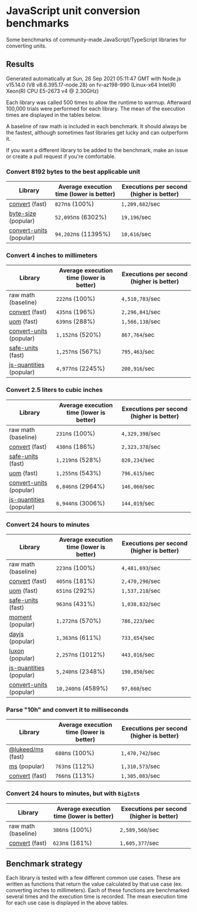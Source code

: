 # JavaScript unit conversion benchmarks

Some benchmarks of community-made JavaScript/TypeScript libraries for converting units.

## Results

<!-- beginblock(results) -->

Generated automatically at Sun, 26 Sep 2021 05:11:47 GMT with Node.js v15.14.0 (V8 v8.6.395.17-node.28) on fv-az198-990 (Linux-x64 Intel(R) Xeon(R) CPU E5-2673 v4 @ 2.30GHz)

Each library was called 500 times to allow the runtime to warmup.
Afterward 100,000 trials were performed for each library.
The mean of the execution times are displayed in the tables below.

A baseline of raw math is included in each benchmark.
It should always be the fastest, although sometimes fast libraries get lucky and can outperform it.

If you want a different library to be added to the benchmark, make an issue or create a pull request if you're comfortable.

### Convert 8192 bytes to the best applicable unit

| Library                                                            | Average execution time (lower is better) | Executions per second (higher is better) |
| ------------------------------------------------------------------ | ---------------------------------------- | ---------------------------------------- |
| [convert](https://npmjs.com/package/convert) (fast)                | `827`ns (100%)                           | `1,209,682`/sec                          |
| [byte-size](https://npmjs.com/package/byte-size) (popular)         | `52,095`ns (6302%)                       | `19,196`/sec                             |
| [convert-units](https://npmjs.com/package/convert-units) (popular) | `94,202`ns (11395%)                      | `10,616`/sec                             |

### Convert 4 inches to millimeters

| Library                                                            | Average execution time (lower is better) | Executions per second (higher is better) |
| ------------------------------------------------------------------ | ---------------------------------------- | ---------------------------------------- |
| raw math (baseline)                                                | `222`ns (100%)                           | `4,510,783`/sec                          |
| [convert](https://npmjs.com/package/convert) (fast)                | `435`ns (196%)                           | `2,296,841`/sec                          |
| [uom](https://npmjs.com/package/uom) (fast)                        | `639`ns (288%)                           | `1,566,138`/sec                          |
| [convert-units](https://npmjs.com/package/convert-units) (popular) | `1,152`ns (520%)                         | `867,764`/sec                            |
| [safe-units](https://npmjs.com/package/safe-units) (fast)          | `1,257`ns (567%)                         | `795,463`/sec                            |
| [js-quantities](https://npmjs.com/package/js-quantities) (popular) | `4,977`ns (2245%)                        | `200,916`/sec                            |

### Convert 2.5 liters to cubic inches

| Library                                                            | Average execution time (lower is better) | Executions per second (higher is better) |
| ------------------------------------------------------------------ | ---------------------------------------- | ---------------------------------------- |
| raw math (baseline)                                                | `231`ns (100%)                           | `4,329,398`/sec                          |
| [convert](https://npmjs.com/package/convert) (fast)                | `430`ns (186%)                           | `2,323,378`/sec                          |
| [safe-units](https://npmjs.com/package/safe-units) (fast)          | `1,219`ns (528%)                         | `820,234`/sec                            |
| [uom](https://npmjs.com/package/uom) (fast)                        | `1,255`ns (543%)                         | `796,615`/sec                            |
| [convert-units](https://npmjs.com/package/convert-units) (popular) | `6,846`ns (2964%)                        | `146,060`/sec                            |
| [js-quantities](https://npmjs.com/package/js-quantities) (popular) | `6,944`ns (3006%)                        | `144,019`/sec                            |

### Convert 24 hours to minutes

| Library                                                            | Average execution time (lower is better) | Executions per second (higher is better) |
| ------------------------------------------------------------------ | ---------------------------------------- | ---------------------------------------- |
| raw math (baseline)                                                | `223`ns (100%)                           | `4,481,693`/sec                          |
| [convert](https://npmjs.com/package/convert) (fast)                | `405`ns (181%)                           | `2,470,290`/sec                          |
| [uom](https://npmjs.com/package/uom) (fast)                        | `651`ns (292%)                           | `1,537,218`/sec                          |
| [safe-units](https://npmjs.com/package/safe-units) (fast)          | `963`ns (431%)                           | `1,038,832`/sec                          |
| [moment](https://npmjs.com/package/moment) (popular)               | `1,272`ns (570%)                         | `786,223`/sec                            |
| [dayjs](https://npmjs.com/package/dayjs) (popular)                 | `1,363`ns (611%)                         | `733,654`/sec                            |
| [luxon](https://npmjs.com/package/luxon) (popular)                 | `2,257`ns (1012%)                        | `443,016`/sec                            |
| [js-quantities](https://npmjs.com/package/js-quantities) (popular) | `5,240`ns (2348%)                        | `190,850`/sec                            |
| [convert-units](https://npmjs.com/package/convert-units) (popular) | `10,240`ns (4589%)                       | `97,660`/sec                             |

### Parse "10h" and convert it to milliseconds

| Library                                                   | Average execution time (lower is better) | Executions per second (higher is better) |
| --------------------------------------------------------- | ---------------------------------------- | ---------------------------------------- |
| [@lukeed/ms](https://npmjs.com/package/@lukeed/ms) (fast) | `680`ns (100%)                           | `1,470,742`/sec                          |
| [ms](https://npmjs.com/package/ms) (popular)              | `763`ns (112%)                           | `1,310,573`/sec                          |
| [convert](https://npmjs.com/package/convert) (fast)       | `766`ns (113%)                           | `1,305,083`/sec                          |

### Convert 24 hours to minutes, but with `BigInt`s

| Library                                             | Average execution time (lower is better) | Executions per second (higher is better) |
| --------------------------------------------------- | ---------------------------------------- | ---------------------------------------- |
| raw math (baseline)                                 | `386`ns (100%)                           | `2,589,560`/sec                          |
| [convert](https://npmjs.com/package/convert) (fast) | `623`ns (161%)                           | `1,605,377`/sec                          |

<!-- endblock(results) -->

## Benchmark strategy

Each library is tested with a few different common use cases.
These are written as functions that return the value calculated by that use case (ex. converting inches to millimeters).
Each of these functions are benchmarked several times and the execution time is recorded.
The mean execution time for each use case is displayed in the above tables.
